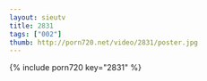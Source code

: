 ```yaml
--- 
layout: sieutv
title: 2831
tags: ["002"]
thumb: http://porn720.net/video/2831/poster.jpg
---
```

{% include porn720 key="2831" %} 
